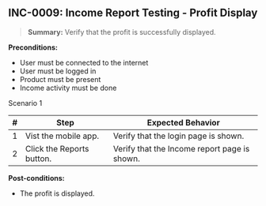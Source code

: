 ## **INC-0009:** Income Report Testing - Profit Display

> **Summary:** Verify that the profit is successfully displayed. <br>

**Preconditions:**

- User must be connected to the internet
- User must be logged in
- Product must be present
- Income activity must be done

Scenario 1

| \#  | Step                      | Expected Behavior                            |
| --- | ------------------------- | -------------------------------------------- |
| 1   | Vist the mobile app.      | Verify that the login page is shown.         |
| 2   | Click the Reports button. | Verify that the Income report page is shown. |

**Post-conditions:**

- The profit is displayed.
